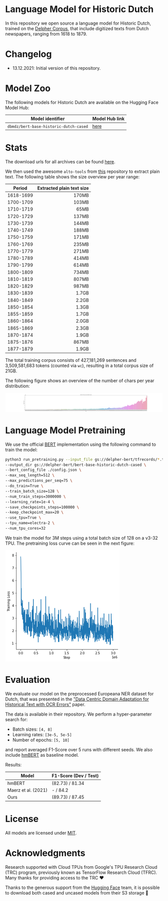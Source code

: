 # Language Model for Historic Dutch

In this repository we open source a language model for Historic Dutch, trained on the
[Delpher Corpus](https://www.delpher.nl/over-delpher/delpher-open-krantenarchief/download-teksten-kranten-1618-1879),
that include digitized texts from Dutch newspapers, ranging from 1618 to 1879.

# Changelog

* 13.12.2021: Initial version of this repository.

# Model Zoo

The following models for Historic Dutch are available on the Hugging Face Model Hub:

| Model identifier                       | Model Hub link
| -------------------------------------- | -------------------------------------------------------------------
| `dbmdz/bert-base-historic-dutch-cased` | [here](https://huggingface.co/dbmdz/bert-base-historic-dutch-cased)

# Stats

The download urls for all archives can be found [here](delpher-corpus.urls).

We then used the awesome `alto-tools` from [this](https://github.com/cneud/alto-tools)
repository to extract plain text. The following table shows the size overview per year range:

| Period    | Extracted plain text size
| --------- | -------------------------:
| 1618-1699 | 170MB
| 1700-1709 | 103MB
| 1710-1719 |  65MB
| 1720-1729 | 137MB
| 1730-1739 | 144MB
| 1740-1749 | 188MB
| 1750-1759 | 171MB
| 1760-1769 | 235MB
| 1770-1779 | 271MB
| 1780-1789 | 414MB
| 1790-1799 | 614MB
| 1800-1809 | 734MB
| 1810-1819 | 807MB
| 1820-1829 | 987MB
| 1830-1839 | 1.7GB
| 1840-1849 | 2.2GB
| 1850-1854 | 1.3GB
| 1855-1859 | 1.7GB
| 1860-1864 | 2.0GB
| 1865-1869 | 2.3GB
| 1870-1874 | 1.9GB
| 1875-1876 | 867MB
| 1877-1879 | 1.9GB

The total training corpus consists of 427,181,269 sentences and 3,509,581,683 tokens (counted via `wc`),
resulting in a total corpus size of 21GB.

The following figure shows an overview of the number of chars per year distribution:

![Delpher Corpus Stats](figures/delpher_corpus_stats.png)

# Language Model Pretraining

We use the official [BERT](https://github.com/google-research/bert) implementation using the following command
to train the model:

```bash
python3 run_pretraining.py --input_file gs://delpher-bert/tfrecords/*.tfrecord \
--output_dir gs://delpher-bert/bert-base-historic-dutch-cased \
--bert_config_file ./config.json \
--max_seq_length=512 \
--max_predictions_per_seq=75 \
--do_train=True \
--train_batch_size=128 \
--num_train_steps=3000000 \
--learning_rate=1e-4 \
--save_checkpoints_steps=100000 \
--keep_checkpoint_max=20 \
--use_tpu=True \
--tpu_name=electra-2 \
--num_tpu_cores=32
```

We train the model for 3M steps using a total batch size of 128 on a v3-32 TPU. The pretraining loss curve can be seen
in the next figure:

![Delpher Pretraining Loss Curve](figures/training_loss.png)

# Evaluation

We evaluate our model on the preprocessed Europeana NER dataset for Dutch, that was presented in the
["Data Centric Domain Adaptation for Historical Text with OCR Errors"](https://github.com/stefan-it/historic-domain-adaptation-icdar) paper.

The data is available in their repository. We perform a hyper-parameter search for:

* Batch sizes: `[4, 8]`
* Learning rates: `[3e-5, 5e-5]`
* Number of epochs: `[5, 10]`

and report averaged F1-Score over 5 runs with different seeds. We also include [hmBERT](https://github.com/stefan-it/clef-hipe/blob/main/hlms.md) as baseline model.

Results:

| Model               | F1-Score (Dev / Test)
| ------------------- | ---------------------
| hmBERT              | (82.73) / 81.34
| Maerz et al. (2021) | - / 84.2
| Ours                | (89.73) / 87.45

# License

All models are licensed under [MIT](LICENSE).

# Acknowledgments

Research supported with Cloud TPUs from Google's TPU Research Cloud (TRC) program, previously known as
TensorFlow Research Cloud (TFRC). Many thanks for providing access to the TRC ❤️

Thanks to the generous support from the [Hugging Face](https://huggingface.co/) team,
it is possible to download both cased and uncased models from their S3 storage 🤗
